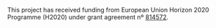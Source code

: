 This project has received funding from European Union Horizon 2020 Programme (H2020) under grant agreement nº [814572](https://cordis.europa.eu/project/id/814572).
